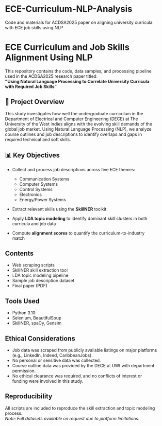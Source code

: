 # ECE-Curriculum-NLP-Analysis
Code and materials for ACDSA2025 paper on aligning university curricula with ECE job skills using NLP

# ECE Curriculum and Job Skills Alignment Using NLP

This repository contains the code, data samples, and processing pipeline used in the ACDSA2025 research paper titled:  
**"Using Natural Language Processing to Correlate University Curricula with Required Job Skills"**

## 📄 Project Overview

This study investigates how well the undergraduate curriculum in the Department of Electrical and Computer Engineering (DECE) at The University of the West Indies aligns with the evolving skill demands of the global job market. Using Natural Language Processing (NLP), we analyze course outlines and job descriptions to identify overlaps and gaps in required technical and soft skills.

## 📊 Key Objectives

- Collect and process job descriptions across five ECE themes:
  - Communication Systems
  - Computer Systems
  - Control Systems
  - Electronics
  - Energy/Power Systems

- Extract relevant skills using the **SkillNER** toolkit

- Apply **LDA topic modeling** to identify dominant skill clusters in both curricula and job data

- Compute **alignment scores** to quantify the curriculum-to-industry match

## Contents
- Web scraping scripts
- SkillNER skill extraction tool
- LDA topic modeling pipeline
- Sample job description dataset
- Final paper (PDF)

## Tools Used
- Python 3.10
- Selenium, BeautifulSoup
- SkillNER, spaCy, Gensim
  
## Ethical Considerations
- Job data was scraped from publicly available listings on major platforms (e.g., LinkedIn, Indeed, CaribbeanJobs).
- No personal or sensitive data was collected.
- Course outline data was provided by the DECE at UWI with department permission.
- No ethical clearance was required, and no conflicts of interest or funding were involved in this study.
  
## Reproducibility
All scripts are included to reproduce the skill extraction and topic modeling process.  
*Note: Full datasets available on request due to platform limitations.*

